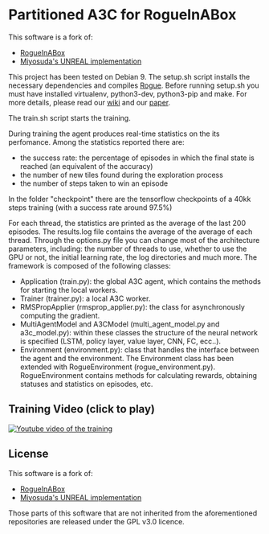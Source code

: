 Partitioned A3C for RogueInABox
==========
  
This software is a fork of:
* [RogueInABox](https://github.com/rogueinabox/rogueinabox)
* [Miyosuda's UNREAL implementation](https://github.com/miyosuda/unreal)

This project has been tested on Debian 9. The setup.sh script installs the necessary dependencies and compiles [Rogue](http://www.anthive.com/project/rogue/). Before running setup.sh you must have installed virtualenv, python3-dev, python3-pip and make. 
For more details, please read our [wiki](https://github.com/Francesco-Sovrano/Partitioned-A3C-for-RogueInABox/wiki) and our [paper](https://arxiv.org/abs/1804.08685).

The train.sh script starts the training.

During training the agent produces real-time statistics on the its perfomance. Among the statistics reported there are: 
* the success rate: the percentage of episodes in which the final state is reached (an equivalent of the accuracy)
* the number of new tiles found during the exploration process
* the number of steps taken to win an episode

In the folder "checkpoint" there are the tensorflow checkpoints of a 40kk steps training (with a success rate around 97.5%)

For each thread, the statistics are printed as the average of the last 200 episodes. The results.log file contains the average of the average of each thread.
Through the options.py file you can change most of the architecture parameters, including: the number of threads to use, whether to use the GPU or not, the initial learning rate, the log directories and much more.
The framework is composed of the following classes:
* Application (train.py): the global A3C agent, which contains the methods for starting the local workers.
* Trainer (trainer.py): a local A3C worker.
* RMSPropApplier (rmsprop_applier.py): the class for asynchronously computing the gradient.
* MultiAgentModel and A3CModel (multi_agent_model.py and a3c_model.py): within these classes the structure of the neural network is specified (LSTM, policy layer, value layer, CNN, FC, ecc..).
* Environment (environment.py): class that handles the interface between the agent and the environment. The Environment class has been extended with RogueEnvironment (rogue_environment.py). RogueEnvironment contains methods for calculating rewards, obtaining statuses and statistics on episodes, etc.

Training Video (click to play)
-------

[![Youtube video of the training](https://img.youtube.com/vi/lQc8m8kf5GE/0.jpg)](https://youtu.be/lQc8m8kf5GE)


License
-------

This software is a fork of:
* [RogueInABox](https://github.com/rogueinabox/rogueinabox)
* [Miyosuda's UNREAL implementation](https://github.com/miyosuda/unreal)

Those parts of this software that are not inherited from the aforementioned repositories are released under the GPL v3.0 licence.

